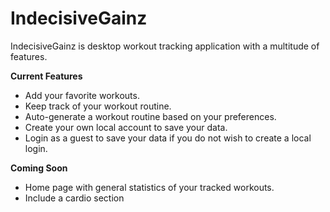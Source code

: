 # IndecisiveGainz
IndecisiveGainz is desktop workout tracking application with a multitude of features.

**Current Features**
*  Add your favorite workouts.
*  Keep track of your workout routine.
*  Auto-generate a workout routine based on your preferences.
*  Create your own local account to save your data.
*  Login as a guest to save your data if you do not wish to create a local login.

**Coming Soon**
*  Home page with general statistics of your tracked workouts.
*  Include a cardio section
